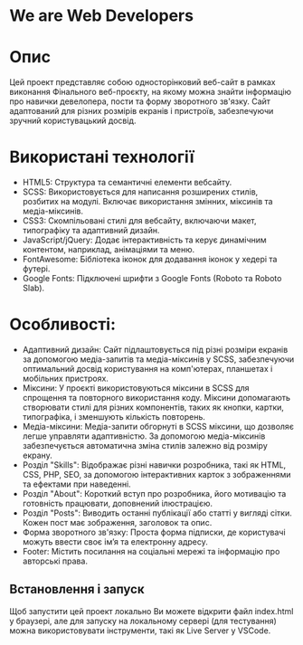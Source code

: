 # We are Web Developers

# Опис
Цей проект представляє собою односторінковий веб-сайт в рамках виконання Фінального веб-проєкту, на якому можна знайти інформацію про навички девелопера, пости та форму зворотного зв'язку. Сайт адаптований для різних розмірів екранів і пристроїв, забезпечуючи зручний користувацький досвід.

# Використані технології
- HTML5: Структура та семантичні елементи вебсайту.
- SCSS: Використовується для написання розширених стилів, розбитих на модулі. Включає використання змінних, міксинів та медіа-міксинів.
- CSS3: Скомпільовані стилі для вебсайту, включаючи макет, типографіку та адаптивний дизайн.
- JavaScript/jQuery: Додає інтерактивність та керує динамічним контентом, наприклад, анімаціями та меню.
- FontAwesome: Бібліотека іконок для додавання іконок у хедері та футері.
- Google Fonts: Підключені шрифти з Google Fonts (Roboto та Roboto Slab).

# Особливості:
- Адаптивний дизайн: Сайт підлаштовується під різні розміри екранів за допомогою медіа-запитів та медіа-міксинів у SCSS, забезпечуючи оптимальний досвід користування на комп'ютерах, планшетах і мобільних пристроях.
- Міксини: У проєкті використовуються міксини в SCSS для спрощення та повторного використання коду. Міксини допомагають створювати стилі для різних компонентів, таких як кнопки, картки, типографіка, і зменшують кількість повторень.
- Медіа-міксини: Медіа-запити обгорнуті в SCSS міксини, що дозволяє легше управляти адаптивністю. За допомогою медіа-міксинів забезпечується автоматична зміна стилів залежно від розміру екрану.
- Розділ "Skills": Відображає різні навички розробника, такі як HTML, CSS, PHP, SEO, за допомогою інтерактивних карток з зображеннями та ефектами при наведенні.
- Розділ "About": Короткий вступ про розробника, його мотивацію та готовність працювати, доповнений ілюстрацією.
- Розділ "Posts": Виводить останні публікації або статті у вигляді сітки. Кожен пост має зображення, заголовок та опис.
- Форма зворотного зв'язку: Проста форма підписки, де користувачі можуть ввести своє ім’я та електронну адресу.
- Footer: Містить посилання на соціальні мережі та інформацію про авторські права.

## Встановлення і запуск
Щоб запустити цей проект локально Ви можете відкрити файл index.html у браузері, але для запуску на локальному сервері (для тестування) можна використовувати інструменти, такі як Live Server у VSCode.

